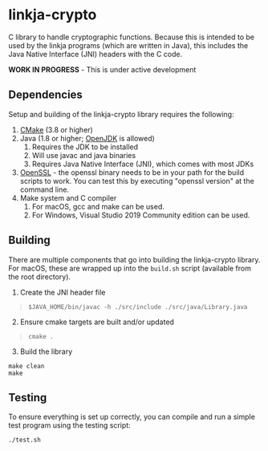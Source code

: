 # linkja-crypto
C library to handle cryptographic functions.  Because this is intended to be used by the
linkja programs (which are written in Java), this includes the Java Native Interface (JNI)
headers with the C code.

**WORK IN PROGRESS** - This is under active development

## Dependencies

Setup and building of the linkja-crypto library requires the following:
1. [CMake](https://cmake.org) (3.8 or higher)
2. Java (1.8 or higher; [OpenJDK](https://openjdk.java.net/) is allowed)
    1. Requires the JDK to be installed
    2. Will use javac and java binaries
    3. Requires Java Native Interface (JNI), which comes with most JDKs
3. [OpenSSL](https://www.openssl.org/) - the openssl binary needs to be in your path for the build scripts to work.  You can test this by executing "openssl version" at the command line.
4. Make system and C compiler
    1. For macOS, gcc and make can be used.
    2. For Windows, Visual Studio 2019 Community edition can be used.

## Building

There are multiple components that go into building the linkja-crypto library.  For macOS, these are wrapped up into the `build.sh` script (available from the root directory).

1. Create the JNI header file
  >`$JAVA_HOME/bin/javac -h ./src/include ./src/java/Library.java`

2. Ensure cmake targets are built and/or updated
  > `cmake .`

3. Build the library
  ```
  make clean
  make
  ```

## Testing
To ensure everything is set up correctly, you can compile and run a simple test program using the testing script:

```
./test.sh
```
